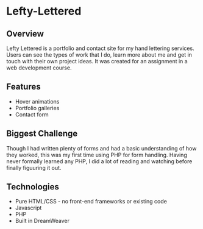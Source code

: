 # Lefty-Lettered
 
## Overview
Lefty Lettered is a portfolio and contact site for my hand lettering services. Users can see the types of work that I do, learn more about me and get in touch with their own project ideas. It was created for an assignment in a web development course.

## Features
- Hover animations
- Portfolio galleries
- Contact form

## Biggest Challenge
Though I had written plenty of forms and had a basic understanding of how they worked, this was my first time using PHP for form handling. Having never formally learned any PHP, I did a lot of reading and watching before finally figuuring it out.

## Technologies
- Pure HTML/CSS - no front-end frameworks or existing code
- Javascript
- PHP
- Built in DreamWeaver
